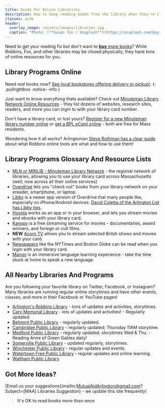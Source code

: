 ```yaml
---
title: Guide For Online Librarires
description: How to keep reading books from the library when they're closed.
classes: wide
header:
  overlay_image: /assets/images/libraries.jpg
  caption: "Photo: [**Susan Yin / Unsplash**](https://unsplash.com/@syinq)"
---
```


Need to get your reading fix but don't want to [**buy** more books](/books/)?  While Robbins, Fox, and other libraries may be closed physically, they have tons of online resources for you.

## Library Programs Online

Need *real* books *now*?  [See local bookstores offering delivery or pickup!](/books/).
{: .pullrightbox .notice--info }

Just want to know everything thats available? Check out [Minuteman Library Network Online Resources](https://www.minlib.net/online-resources/login) - they list dozens of websites, research sites, readers, and more you can login to with your library card number.

Don't have a library card, or lost yours?  [Register for a new Minuteman library number online](https://library.minlib.net/selfreg) or [get a BPL eCard online](https://www.bpl.org/ecard/) - both are free for Mass residents.

Wondering how it all works?  Arlingtonian [Steve Rothman has a clear guide](https://sites.google.com/site/arlingtonbookgroup/home/digital-book-guide) about what Robbins online tools are what and how to use them!

## Library Programs Glossary And Resource Lists
 
- [MLN or MINLIB - Minuteman Library Network](https://www.minlib.net/) - the regional network of libraries, allowing you to use your library card across Massachusetts (well, now across all their online services)
- [Overdrive](https://minuteman.overdrive.com/) lets you "check out" books from your library network on your ereader, smartphone, or laptop.
- [Libby](https://www.overdrive.com/apps/libby/?utm_origin=lightning&utm_page_genre=tout&utm_list=meet_libby&utm_content=libby_tout_learnmore_06019018) is a newer app version of Overdrive that many people like, especially on iPhone/Android devices.  [David Coletta of the Arlington List has Libby tips](https://medium.com/@davidcoletta/how-to-sign-into-an-lea-partner-library-with-your-minuteman-library-network-card-5a07a0a1214?sk=931ac4c9a236069cf1cea1b43a6d9790).
- [Hoopla](https://www.hoopladigital.com/) works as an app or in your browser, and lets you stream movies and ebooks with your library card.
- [Kanopy](https://robbinslibrary.kanopy.com/) is a free streaming service for movies - documentaries, award winners, and foriegn or cult films.
- **NEW** [Acorn TV](https://robbinslibrary.wordpress.com/2020/04/15/introducing-acorn-tv/) allows you to stream selected Britsh shows and movies with your card.
- [Newspapers](https://www.minlib.net/online-resources/login) like the NYTimes and Boston Globe can be read when you login with your library card.
- [Mango](http://arlproxy.minlib.net/login?url=http://libraries.mangolanguages.com/robbins/start) is an immersive language learning experience - take the time stuck at home to speak a new language.

## All Nearby Libraries And Programs

Are you following your favorite library on Twitter, Facebook, or Instagram?  Many libraries are running regular online storytimes and have other events, classes, and more in their Facebook or YouTube pages!

- [Arlington's Robbins Library]( https://www.robbinslibrary.org)  [<i class="fab fa-twitter"></i>](https://twitter.com/RobbinsLib) [<i class="fab fa-facebook"></i>](https://www.facebook.com/RobbinsLibraryArlMa) - tons of updates and activities, storytimes. [<i class="fab fa-instagram"></i>](https://www.instagram.com/robbinslibraryteens/) 
- [Cary Memorial Library](https://www.carylibrary.org)  [<i class="fab fa-twitter"></i>](https://twitter.com/carymemlibrary) [<i class="fab fa-facebook"></i>](https://www.facebook.com/carylibrary) - lots of updates and activities! [<i class="fab fa-instagram"></i>](https://www.instagram.com/carymemlibrary/) [<i class="fab fa-youtube"></i>](https://www.youtube.com/c/CaryMemorialLibrary) - Regularly updated.
- [Belmont Public Library](https://belmontpubliclibrary.net/)  [<i class="fab fa-twitter"></i>](https://twitter.com/belmontlibma) [<i class="fab fa-facebook"></i>](https://www.facebook.com/belmontlibma) - regularly updated. [<i class="fab fa-instagram"></i>](https://instagram.com/belmontlibma/)
- [Cambridge Public Library](http://www.cambridgema.gov/cpl)  [<i class="fab fa-twitter"></i>](https://twitter.com/cambridgepl) [<i class="fab fa-facebook"></i>](https://www.facebook.com/CambridgePL) - regularly updated; Thursday 11AM storytime. [<i class="fab fa-instagram"></i>](https://www.instagram.com/cambridgepubliclibrary/)
- [Medford Public Library](http://www.medfordlibrary.org/)  [<i class="fab fa-twitter"></i>](https://twitter.com/medfordlib) [<i class="fab fa-facebook"></i>](https://www.facebook.com/MedfordLibrary) - regularly updated; storytimes Wed & Thu. [<i class="fab fa-instagram"></i>](http://instagram.com/mplteensection) [<i class="fab fa-youtube"></i>](https://www.youtube.com/channel/UCQWGtLkEryZ3q_jDWxLNA2w?feature=watch) - Reading Anne of Green Gables daily!
- [Somerville Public Library](https://www.somervillepubliclibrary.org/)  [<i class="fab fa-twitter"></i>](https://twitter.com/SomervillePL) [<i class="fab fa-facebook"></i>](https://www.facebook.com/SomervilleLibrary) - updated regularly, storytimes. [<i class="fab fa-instagram"></i>](https://www.instagram.com/somervillelibrary/) 
- [Winchester Public Library](http://www.winpublib.org/)  [<i class="fab fa-twitter"></i>](https://twitter.com/winpublib) [<i class="fab fa-facebook"></i>](https://www.facebook.com/winpublib/) - regular updates and events. [<i class="fab fa-instagram"></i>](https://www.instagram.com/winpublib/) [<i class="fab fa-youtube"></i>](https://www.youtube.com/channel/UCBCLZwm8PSg9q9LiOf9uSPw/playlists)
- [Watertown Free Public Library](https://www.watertownlib.org/)  [<i class="fab fa-twitter"></i>](https://twitter.com/watertownpublib) [<i class="fab fa-facebook"></i>](https://www.watertownlib.org/facebook) - regular updates and online learning. [<i class="fab fa-instagram"></i>](https://www.watertownlib.org/instagram) [<i class="fab fa-youtube"></i>](https://www.watertownlib.org/youtube)
- [Waltham Public Library](http://www.waltham.lib.ma.us/)  [<i class="fab fa-twitter"></i>](https://twitter.com/walthamlibrary) [<i class="fab fa-facebook"></i>](http://www.facebook.com/walthamlibrary) [<i class="fab fa-instagram"></i>](http://www.instagram.com/walthamlibrary/)

## Got More Ideas?

[Email us your suggestions](mailto:MutualAidArlington@gmail.com?Subject=[MAA] Libraries Suggestion) - we update this site frequently!

> **It's OK to read books more than once** <span style="color: red"><i class="fa fa-book"></i></span>